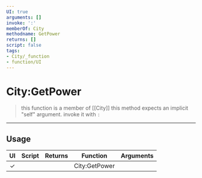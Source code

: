 ```yaml
---
UI: true
arguments: []
invoke: ':'
memberOf: City
methodname: GetPower
returns: []
script: false
tags:
- City/_function
- function/UI
---
```

# City:GetPower
> this function is a member of [[City]]
> this method expects an implicit "self" argument. invoke it with `:`
-----
## Usage
|  UI | Script | Returns | Function | Arguments |
|:---:|:------:|-------:|:--------:|:---------|
|✓| ||City:GetPower||
